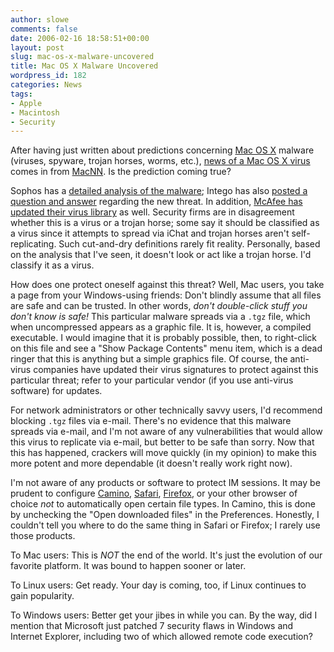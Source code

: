 ```yaml
---
author: slowe
comments: false
date: 2006-02-16 18:58:51+00:00
layout: post
slug: mac-os-x-malware-uncovered
title: Mac OS X Malware Uncovered
wordpress_id: 182
categories: News
tags:
- Apple
- Macintosh
- Security
---
```


After having just written about predictions concerning [Mac OS X](http://www.apple.com/macosx/) malware (viruses, spyware, trojan horses, worms, etc.), [news of a Mac OS X virus](http://www.macnn.com/articles/06/02/16/new.mac.os.x.trojan/) comes in from [MacNN](http://www.macnn.com/). Is the prediction coming true?

Sophos has a [detailed analysis of the malware](http://www.sophos.com/virusinfo/analyses/osxleapa.html); Intego has also [posted a question and answer](http://www.intego.com/news/pr77.asp) regarding the new threat. In addition, [McAfee has updated their virus library](http://vil.nai.com/vil/content/v_138578.htm) as well. Security firms are in disagreement whether this is a virus or a trojan horse; some say it should be classified as a virus since it attempts to spread via iChat and trojan horses aren't self-replicating. Such cut-and-dry definitions rarely fit reality. Personally, based on the analysis that I've seen, it doesn't look or act like a trojan horse. I'd classify it as a virus.

How does one protect oneself against this threat? Well, Mac users, you take a page from your Windows-using friends: Don't blindly assume that all files are safe and can be trusted. In other words, _don't double-click stuff you don't know is safe!_ This particular malware spreads via a `.tgz` file, which when uncompressed appears as a graphic file. It is, however, a compiled executable. I would imagine that it is probably possible, then, to right-click on this file and see a "Show Package Contents" menu item, which is a dead ringer that this is anything but a simple graphics file. Of course, the anti-virus companies have updated their virus signatures to protect against this particular threat; refer to your particular vendor (if you use anti-virus software) for updates.

For network administrators or other technically savvy users, I'd recommend blocking `.tgz` files via e-mail. There's no evidence that this malware spreads via e-mail, and I'm not aware of any vulnerabilities that would allow this virus to replicate via e-mail, but better to be safe than sorry. Now that this has happened, crackers will move quickly (in my opinion) to make this more potent and more dependable (it doesn't really work right now).

I'm not aware of any products or software to protect IM sessions. It may be prudent to configure [Camino](http://www.caminobrowser.org/), [Safari](http://www.apple.com/macosx/features/safari/), [Firefox](http://www.mozilla.com/firefox/), or your other browser of choice _not_ to automatically open certain file types. In Camino, this is done by unchecking the "Open downloaded files" in the Preferences. Honestly, I couldn't tell you where to do the same thing in Safari or Firefox; I rarely use those products.

To Mac users: This is _NOT_ the end of the world. It's just the evolution of our favorite platform. It was bound to happen sooner or later.

To Linux users: Get ready. Your day is coming, too, if Linux continues to gain popularity.

To Windows users: Better get your jibes in while you can. By the way, did I mention that Microsoft just patched 7 security flaws in Windows and Internet Explorer, including two of which allowed remote code execution?

